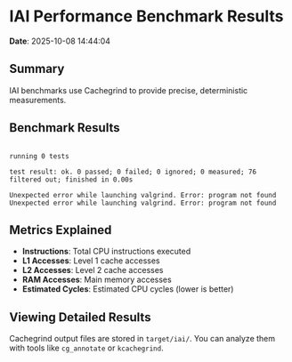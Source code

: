 # IAI Performance Benchmark Results

**Date**: 2025-10-08 14:44:04

## Summary

IAI benchmarks use Cachegrind to provide precise, deterministic measurements.

## Benchmark Results

```

running 0 tests

test result: ok. 0 passed; 0 failed; 0 ignored; 0 measured; 76 filtered out; finished in 0.00s

Unexpected error while launching valgrind. Error: program not found
Unexpected error while launching valgrind. Error: program not found
```

## Metrics Explained

- **Instructions**: Total CPU instructions executed
- **L1 Accesses**: Level 1 cache accesses
- **L2 Accesses**: Level 2 cache accesses
- **RAM Accesses**: Main memory accesses
- **Estimated Cycles**: Estimated CPU cycles (lower is better)

## Viewing Detailed Results

Cachegrind output files are stored in `target/iai/`.
You can analyze them with tools like `cg_annotate` or `kcachegrind`.
